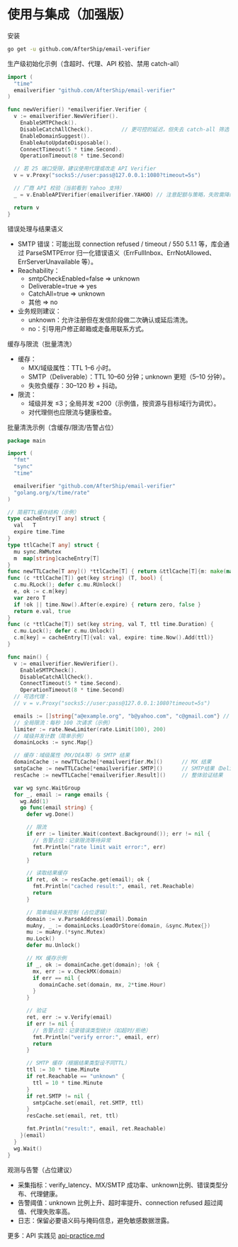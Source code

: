 # 使用与集成（加强版）

安装
```sh
go get -u github.com/AfterShip/email-verifier
```

生产级初始化示例（含超时、代理、API 校验、禁用 catch-all）
```go
import (
  "time"
  emailverifier "github.com/AfterShip/email-verifier"
)

func newVerifier() *emailverifier.Verifier {
  v := emailverifier.NewVerifier().
    EnableSMTPCheck().
    DisableCatchAllCheck().         // 更可控的延迟，但失去 catch-all 筛选
    EnableDomainSuggest().
    EnableAutoUpdateDisposable().
    ConnectTimeout(5 * time.Second).
    OperationTimeout(8 * time.Second)

  // 若 25 端口受限，建议使用代理或改走 API Verifier
  v = v.Proxy("socks5://user:pass@127.0.0.1:1080?timeout=5s")

  // 厂商 API 校验（当前看到 Yahoo 支持）
  _ = v.EnableAPIVerifier(emailverifier.YAHOO) // 注意配额与策略，失败需降级

  return v
}
```

错误处理与结果语义
- SMTP 错误：可能出现 connection refused / timeout / 550 5.1.1 等，库会通过 ParseSMTPError 归一化错误语义（ErrFullInbox、ErrNotAllowed、ErrServerUnavailable 等）。
- Reachability：
  - smtpCheckEnabled=false => unknown
  - Deliverable=true => yes
  - CatchAll=true => unknown
  - 其他 => no
- 业务规则建议：
  - unknown：允许注册但在发信阶段做二次确认或延后清洗。
  - no：引导用户修正邮箱或走备用联系方式。

缓存与限流（批量清洗）
- 缓存：
  - MX/域级属性：TTL 1–6 小时。
  - SMTP（Deliverable）：TTL 10–60 分钟；unknown 更短（5–10 分钟）。
  - 失败负缓存：30–120 秒 + 抖动。
- 限流：
  - 域级并发 ≤3；全局并发 ≤200（示例值，按资源与目标域行为调优）。
  - 对代理侧也应限流与健康检查。

批量清洗示例（含缓存/限流/告警占位）
```go
package main

import (
  "fmt"
  "sync"
  "time"

  emailverifier "github.com/AfterShip/email-verifier"
  "golang.org/x/time/rate"
)

// 简易TTL缓存结构（示例）
type cacheEntry[T any] struct {
  val   T
  expire time.Time
}
type ttlCache[T any] struct {
  mu sync.RWMutex
  m  map[string]cacheEntry[T]
}
func newTTLCache[T any]() *ttlCache[T] { return &ttlCache[T]{m: make(map[string]cacheEntry[T])} }
func (c *ttlCache[T]) get(key string) (T, bool) {
  c.mu.RLock(); defer c.mu.RUnlock()
  e, ok := c.m[key]
  var zero T
  if !ok || time.Now().After(e.expire) { return zero, false }
  return e.val, true
}
func (c *ttlCache[T]) set(key string, val T, ttl time.Duration) {
  c.mu.Lock(); defer c.mu.Unlock()
  c.m[key] = cacheEntry[T]{val: val, expire: time.Now().Add(ttl)}
}

func main() {
  v := emailverifier.NewVerifier().
    EnableSMTPCheck().
    DisableCatchAllCheck().
    ConnectTimeout(5 * time.Second).
    OperationTimeout(8 * time.Second)
  // 可选代理：
  // v = v.Proxy("socks5://user:pass@127.0.0.1:1080?timeout=5s")

  emails := []string{"a@example.org", "b@yahoo.com", "c@gmail.com"} // 批量名单
  // 全局限流：每秒 100 次请求（示例）
  limiter := rate.NewLimiter(rate.Limit(100), 200)
  // 域级并发计数（简单示例）
  domainLocks := sync.Map{}

  // 缓存：域级属性（MX/DEA等）与 SMTP 结果
  domainCache := newTTLCache[*emailverifier.Mx]()      // MX 结果
  smtpCache := newTTLCache[*emailverifier.SMTP]()      // SMTP结果（Deliverable/CatchAll等）
  resCache := newTTLCache[*emailverifier.Result]()     // 整体验证结果

  var wg sync.WaitGroup
  for _, email := range emails {
    wg.Add(1)
    go func(email string) {
      defer wg.Done()

      // 限流
      if err := limiter.Wait(context.Background()); err != nil {
        // 告警占位：记录限流等待异常
        fmt.Println("rate limit wait error:", err)
        return
      }

      // 读取结果缓存
      if ret, ok := resCache.get(email); ok {
        fmt.Println("cached result:", email, ret.Reachable)
        return
      }

      // 简单域级并发控制（占位逻辑）
      domain := v.ParseAddress(email).Domain
      muAny, _ := domainLocks.LoadOrStore(domain, &sync.Mutex{})
      mu := muAny.(*sync.Mutex)
      mu.Lock()
      defer mu.Unlock()

      // MX 缓存示例
      if _, ok := domainCache.get(domain); !ok {
        mx, err := v.CheckMX(domain)
        if err == nil {
          domainCache.set(domain, mx, 2*time.Hour)
        }
      }

      // 验证
      ret, err := v.Verify(email)
      if err != nil {
        // 告警占位：记录错误类型统计（如超时/拒绝）
        fmt.Println("verify error:", email, err)
        return
      }

      // SMTP 缓存（根据结果类型设不同TTL）
      ttl := 30 * time.Minute
      if ret.Reachable == "unknown" {
        ttl = 10 * time.Minute
      }
      if ret.SMTP != nil {
        smtpCache.set(email, ret.SMTP, ttl)
      }
      resCache.set(email, ret, ttl)

      fmt.Println("result:", email, ret.Reachable)
    }(email)
  }
  wg.Wait()
}
```

观测与告警（占位建议）
- 采集指标：verify_latency、MX/SMTP 成功率、unknown比例、错误类型分布、代理健康。
- 告警阈值：unknown 比例上升、超时率提升、connection refused 超过阈值、代理失败率高。
- 日志：保留必要语义码与掩码信息，避免敏感数据泄露。

更多：API 实践见 [api-practice.md](api-practice.md)